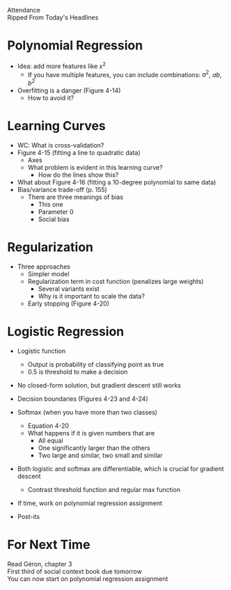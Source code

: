 Attendance  
Ripped From Today's Headlines

# Polynomial Regression
* Idea: add more features like $x^2$
  * If you have multiple features, you can include combinations: $a^2$, $ab$, $b^2$
* Overfitting is a danger (Figure 4-14)
  * How to avoid it?

# Learning Curves
* WC: What is cross-validation?
* Figure 4-15 (fitting a line to quadratic data)
  * Axes
  * What problem is evident in this learning curve?
    * How do the lines show this?
* What about Figure 4-16 (fitting a 10-degree polynomial to same data)
* Bias/variance trade-off (p. 155)
  * There are three meanings of bias
    * This one
    * Parameter 0
    * Social bias

# Regularization
* Three approaches
  * Simpler model
  * Regularization term in cost function (penalizes large weights)
    * Several variants exist
    * Why is it important to scale the data?
  * Early stopping (Figure 4-20)

# Logistic Regression
* Logistic function
  * Output is probability of classifying point as true
  * 0.5 is threshold to make a decision
* No closed-form solution, but gradient descent still works
* Decision boundaries (Figures 4-23 and 4-24)
* Softmax (when you have more than two classes)
  * Equation 4-20
  * What happens if it is given numbers that are
    * All equal
    * One significantly larger than the others
    * Two large and similar, two small and similar
* Both logistic and softmax are differentiable, which is crucial for gradient descent
  * Contrast threshold function and regular max function

* If time, work on polynomial regression assignment

* Post-its

# For Next Time
Read Géron, chapter 3  
First third of social context book due tomorrow  
You can now start on polynomial regression assignment
